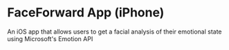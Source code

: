 # FaceForward App (iPhone)
An iOS app that allows users to get a facial analysis of their emotional state using Microsoft's Emotion API
